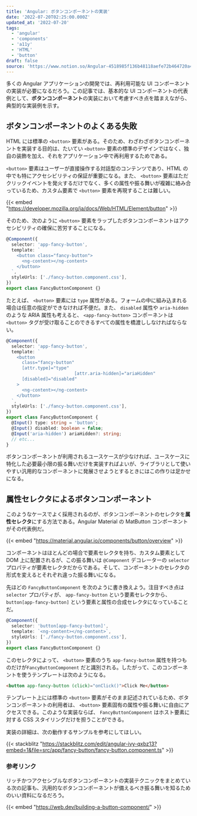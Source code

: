 ```yaml
---
title: 'Angular: ボタンコンポーネントの実装'
date: '2022-07-20T02:25:00.000Z'
updated_at: '2022-07-20'
tags:
  - 'angular'
  - 'components'
  - 'a11y'
  - 'HTML'
  - 'button'
draft: false
source: 'https://www.notion.so/Angular-4518985f136b48118aefe72b464720a4'
---
```


多くの Angular アプリケーションの開発では、再利用可能な UI コンポーネントの実装が必要になるだろう。この記事では、基本的な UI コンポーネントの代表例として、**ボタンコンポーネント**の実装において考慮すべき点を踏まえながら、典型的な実装例を示す。

## ボタンコンポーネントのよくある失敗

HTML には標準の `<button>` 要素がある。そのため、わざわざボタンコンポーネントを実装する目的は、たいてい `<button>` 要素の標準のデザインではなく、独自の装飾を加え、それをアプリケーション中で再利用するためである。

`<button>` 要素はユーザーが直接操作する対話型のコンテンツであり、HTML の中でも特にアクセシビリティの保証が重要になる。また、 `<button>` 要素はただクリックイベントを発火するだけでなく、多くの属性や振る舞いが複雑に絡み合っているため、カスタム要素で `<button>` 要素を再現することは難しい。

{{< embed "https://developer.mozilla.org/ja/docs/Web/HTML/Element/button" >}}

そのため、次のように `<button>` 要素をラップしたボタンコンポーネントはアクセシビリティの確保に苦労することになる。

```typescript
@Component({
  selector: 'app-fancy-button',
  template: `
    <button class="fancy-button">
      <ng-content></ng-content>
    </button>
  `,
  styleUrls: ['./fancy-button.component.css'],
})
export class FancyButtonComponent {}
```

たとえば、 `<button>` 要素には `type` 属性がある。フォームの中に組み込まれる場合は任意の指定ができなければ不便だ。また、 `disabled` 属性や `aria-hidden` のような ARIA 属性も考えると、 `<app-fancy-button>` コンポーネントは `<button>` タグが受け取ることのできるすべての属性を橋渡ししなければならない。

```typescript
@Component({
  selector: 'app-fancy-button',
  template: `
    <button
      class="fancy-button"
      [attr.type]="type"
      　　　　　　　　　　　　[attr.aria-hidden]="ariaHidden"
      [disabled]="disabled"
    >
      <ng-content></ng-content>
    </button>
  `,
  styleUrls: ['./fancy-button.component.css'],
})
export class FancyButtonComponent {
  @Input() type: string = 'button';
  @Input() disabled: boolean = false;
  @Input('aria-hidden') ariaHidden?: string;
  // etc...
}
```

ボタンコンポーネントが利用されるユースケースが少なければ、ユースケースに特化した必要最小限の振る舞いだけを実装すればよいが、ライブラリとして使いやすい汎用的なコンポーネントに発展させようとするときにはこの作りは足かせになる。

## 属性セレクタによるボタンコンポーネント

このようなケースでよく採用されるのが、ボタンコンポーネントのセレクタを**属性セレクタ**にする方法である。Angular Material の MatButton コンポーネントがその代表例だ。

{{< embed "https://material.angular.io/components/button/overview" >}}

コンポーネントはほとんどの場合で要素セレクタを持ち、カスタム要素として DOM 上に配置されるが、この振る舞いは `@Component` デコレーターの `selector` プロパティが要素セレクタだからである。そして、コンポーネントのセレクタの形式を変えるとそれぞれ違った振る舞いになる。

先ほどの `FancyButtonComponent` を次のように書き換えよう。注目すべき点は `selector` プロパティが、 `app-fancy-button` という要素セレクタから、 `button[app-fancy-button]` という要素と属性の合成セレクタになっていることだ。

```typescript
@Component({
  selector: 'button[app-fancy-button]',
  template: `<ng-content></ng-content>`,
  styleUrls: ['./fancy-button.component.css'],
})
export class FancyButtonComponent {}
```

このセレクタによって、 `<button>` 要素のうち `app-fancy-button` 属性を持つものだけが`FancyButtonComponent` だと識別される。したがって、このコンポーネントを使うテンプレートは次のようになる。

```html
<button app-fancy-button (click)="onClick()">Click Me</button>
```

テンプレート上には標準の `<button>` 要素がそのまま記述されているため、ボタンコンポーネントの利用者は、 `<button>` 要素固有の属性や振る舞いに自由にアクセスできる。このような実装ならば、 `FancyButtonComponent` はホスト要素に対する CSS スタイリングだけを担うことができる。

実装の詳細は、次の動作するサンプルを参考にしてほしい。

{{< stackblitz "https://stackblitz.com/edit/angular-ivy-qxbz13?embed=1&file=src/app/fancy-button/fancy-button.component.ts" >}}

### 参考リンク

リッチかつアクセシブルなボタンコンポーネントの実装テクニックをまとめている次の記事も、汎用的なボタンコンポーネントが備えるべき振る舞いを知るためのいい資料になるだろう。

{{< embed "https://web.dev/building-a-button-component/" >}}
